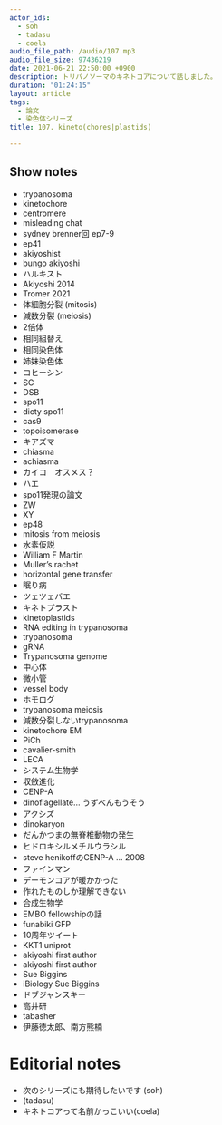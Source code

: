 ```yaml
---
actor_ids:
  - soh
  - tadasu
  - coela
audio_file_path: /audio/107.mp3
audio_file_size: 97436219
date: 2021-06-21 22:50:00 +0900
description: トリパノソーマのキネトコアについて話しました。
duration: "01:24:15"
layout: article
tags: 
  - 論文
  - 染色体シリーズ
title: 107. kineto(chores|plastids)

---
```


## Show notes

- trypanosoma
- kinetochore
- centromere
- misleading chat
- sydney brenner回 ep7-9
- ep41
- akiyoshist
- bungo akiyoshi 
- ハルキスト
- Akiyoshi 2014
- Tromer 2021
- 体細胞分裂 (mitosis)
- 減数分裂 (meiosis)
- 2倍体
- 相同組替え
- 相同染色体
- 姉妹染色体
- コヒーシン
- SC
- DSB
- spo11
- dicty spo11
- cas9
- topoisomerase
- キアズマ
- chiasma
- achiasma
- カイコ　オスメス？
- ハエ
- spo11発現の論文
- ZW
- XY
- ep48
- mitosis from meiosis
- 水素仮説
- William F Martin
- Muller’s rachet
- horizontal gene transfer
- 眠り病
- ツェツェバエ
- キネトプラスト
- kinetoplastids
- RNA editing in trypanosoma
- trypanosoma
- gRNA
- Trypanosoma genome
- 中心体
- 微小管
- vessel body
- ホモログ
- trypanosoma meiosis
- 減数分裂しないtrypanosoma
- kinetochore EM
- PiCh
- cavalier-smith
- LECA
- システム生物学
- 収斂進化
- CENP-A
- dinoflagellate… うずべんもうそう
- アクシズ
- dinokaryon
- だんかつまの無脊椎動物の発生
- ヒドロキシルメチルウラシル
- steve henikoffのCENP-A … 2008
- ファインマン
- デーモンコアが暖かかった
- 作れたものしか理解できない
- 合成生物学
- EMBO fellowshipの話
- funabiki GFP
- 10周年ツイート
- KKT1 uniprot
- akiyoshi first author
- akiyoshi first author
- Sue Biggins
- iBiology Sue Biggins
- ドブジャンスキー
- 高井研
- tabasher
- 伊藤徳太郎、南方熊楠

# Editorial notes
- 次のシリーズにも期待したいです (soh)
- (tadasu)
- キネトコアって名前かっこいい(coela)





